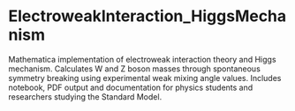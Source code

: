 # ElectroweakInteraction_HiggsMechanism
Mathematica implementation of electroweak interaction theory and Higgs mechanism. Calculates W and Z boson masses through spontaneous symmetry breaking using experimental weak mixing angle values. Includes notebook, PDF output and documentation for physics students and researchers studying the Standard Model.
